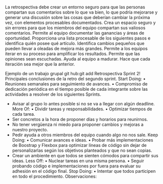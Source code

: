 La retrospectiva debe crear un entorno seguro para que las personas compartan sus comentarios sobre lo que va bien, lo que podría mejorarse y generar una discusión sobre las cosas que deberían cambiar la próxima vez, con elementos procesables documentados.
Crea un espacio seguro y sin errores para que los miembros del equipo compartan sus valiosos comentarios.
Permite al equipo documentar las ganancias y áreas de oportunidad.
Proporciona una lista procesable de los siguientes pasos e identifica quién posee qué artículo.
Identifica cambios pequeños que pueden llevar a oleadas de mejora más grandes.
Permite a los equipos iterar en su proceso para amplificar los resultados.
Permite que las opiniones sean escuchadas.
Ayuda al equipo a madurar.
Hace que cada iteración sea mejor que la anterior.

Ejemplo de un trabajo grupal git hub:git add
Retrospectiva Sprint 2!
Principales conclusiones de la retro del segundo sprint.
Start Doing:
•	Reuniones semanales para seguimiento de avances.
•	Compromiso de dedicación periódica en el tiempo posible de cada integrante sobre las actividades a resolver de los siguientes Sprints.
- Avisar al grupo lo antes posible si no se va a llegar con algún deadline.
More Of:
•	Dividir tareas y responsabilidades.
•	Optimizar tiempos de cada tarea.
- Ser concretos a la hora de proponer días y horarios para reunirnos.
- No tener vergüenza ni miedo para proponer cambios y mejoras a nuestro proyecto.
- Pedir ayuda a otros miembros del equipo cuando algo no nos sale.
Keep Doing:
•	Comunicar avances e ideas.
•	Probar más implementaciones de Boostrap y Flexbox para optimizar líneas de código sin dejar de personalizarlas según los objetivos planteados y que no sean copias.
- Crear un ambiente en que todos se sienten cómodos para compartir sus ideas.
Less Off:
•	Nuclear tareas en una misma persona.
•	Seguir probando código e implementaciones por fuera para evaluar su adhesión en el código final.
Stop Doing:
•	Intentar que todos participen en todo el procedimiento.
Observaciones:

